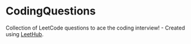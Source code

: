 # CodingQuestions
Collection of LeetCode questions to ace the coding interview! - Created using [LeetHub](https://github.com/QasimWani/LeetHub).
